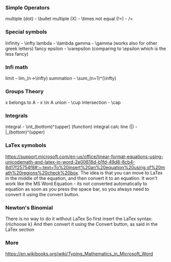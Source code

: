 ### Simple Operators
multiple (dot) - \bullet
multiple (X) - \times
not equal (!=) - /=

### Special symbols
Infinity - \infty
lambda - \lambda
gamma - \gamma (works also for other greek letters)
fancy epsilon - \varepsilon (comparing to \epsilon which is the less fancy)

### Infi math
limit - lim_(n->\infty)
summation - \sum_(n=1)^(\infty)

### Groups Theory
x belongs to A - x \in A
union - \cup
intersection - \cap

### Integrals
integral - \int_(bottom)^(upper) (function)
integral calc line (|) - |_(bottom)^(upper)

### LaTex symobols
https://support.microsoft.com/en-us/office/linear-format-equations-using-unicodemath-and-latex-in-word-2e00618d-b1fd-49d8-8cb4-8d17f25754f8#:~:text=To%20insert%20an%20equation%20using,of%20math%20regions%20check%20box.
The idea is that you can move to LaTex in the middle of the equation, and then convert it to an equation.
It won't work like the MS Word Equation - its not converted automatically to equation as soon as you press the space bar, so you always need to convert it using the convert button.

### Newton's Binomial
There is no way to do it without LaTex
So first insert the LaTex syntax:
{n\choose k}
And then convert it using the Convert button, as said in the LaTex section

### More
https://en.wikibooks.org/wiki/Typing_Mathematics_in_Microsoft_Word
